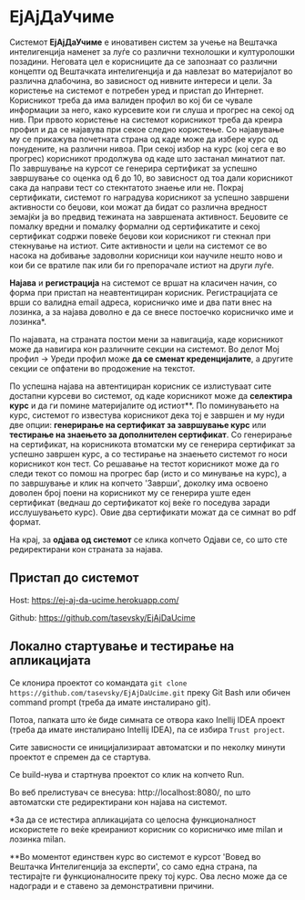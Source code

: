 # ЕјАјДаУчиме

Системот **ЕјАјДаУчиме** е иновативен систем за учење на Вештачка
интелигенција наменет за луѓе со различни технолошки и културолошки
позадини. Неговата цел е корисниците да се запознаат со различни концепти
од Вештачката интелигенција и да навлезат во материјалот во различна
длабочина, во зависност од нивните интереси и цели. За користење на
системот е потребен уред и пристап до Интернет. Корисникот треба да има
валиден профил во кој би се чувале информации за него, како курсевите кои
ги слуша и прогрес на секој од нив. При првото користење на системот
корисникот треба да креира профил и да се најавува при секое следно
користење. Со најавување му се прикажува почетната страна од каде може да
избере курс од понудените, на различни нивоа. При секој избор на курс (кој
сега е во прогрес) корисникот продолжува од каде што застанал минатиот пат.
По завршување на курсот се генерира сертификат за успешно завршување со
оценка од 6 до 10, во зависност од тоа дали корисникот сака да направи тест со стекнтатото знаење или не.
Покрај сертификати, системот го наградува корисникот за
успешно завршени активности со беџови, кои можат да бидат со различна
вредност земајќи ја во предвид тежината на завршената активност. Беџовите
се помалку вредни и помалку формални од сертификатите и секој сертификат
содржи повеќе беџови кои корисникот ги стекнал при стекнување на истиот.
Сите активности и цели на системот се во насока на добивање задоволни
корисници кои научиле нешто ново и кои би се вратиле пак или би го
препорачале истиот на други луѓе.

**Најава** и **регистрација** на системот се вршат на класичен начин, со форма при пристап на неавтентициран корисник. Регистрацијата се врши со валидна email адреса, корисничко име и два пати внес на лозинка, а за најава доволно е да се внесе постоечко корисничко име и лозинка*.

По најавата, на страната постои мени за навигација, каде корисникот може да навигира кон различните секции на системот. Во делот Мој профил -> Уреди профил може **да се сменат креденцијалите**, а другите секции се опфатени во продожение на текстот.

По успешна најава на автентициран корисник се излистуваат сите достапни курсеви во системот, од каде корисникот може да **селектира курс** и да ги помине материјалите од истиот**. По поминувањето на курс, системот го известува корисникот дека тој е завршен и му нуди две опции: **генерирање на сертификат за завршување курс** или **тестирање на знаењето за дополнителен сертификат**. Со генерирање на сертификат, на корисникота втоматски му се генерира сертификат за успешно завршен курс, а со тестирање на знаењето системот го носи корисникот кон тест. Со решавање на тестот корисникот може да го следи текот со помош на прогрес бар (исто и со минување на курс), а по завршување и клик на копчето 'Заврши', доколку има освоено доволен број поени на корисникот му се генерира уште еден сертификат (веднаш до сертификатот кој веќе го поседува заради исслушувањето курс). Овие два сертификати можат да се симнат во pdf формат.

На крај, за **одјава од системот** се клика копчето Одјави се, со што сте редиректирани кон страната за најава. 

## Пристап до системот
Host: https://ej-aj-da-ucime.herokuapp.com/

Github: https://github.com/tasevsky/EjAjDaUcime

## Локално стартување и тестирање на апликацијата
Се клонира проектот со командата `git clone https://github.com/tasevsky/EjAjDaUcime.git` преку Git Bash или обичен command prompt (треба да имате инсталирано git). 

Потоа, папката што ќе биде симната се отвора како Inellij IDEA проект (треба да имате инсталирано Intellij IDEA), па се избира `Trust project`. 

Сите зависности се иницијализираат автоматски и по неколку минути проектот е спремен да се стартува. 

Се build-нува и стартнува проектот со клик на копчето Run.

Во веб прелистувач се внесува: http://localhost:8080/, по што автоматски сте редиректирани кон најава на системот. 

*За да се истестира апликацијата со целосна функционалност искористете го веќе креираниот корисник со корисничко име milan и лозинка milan.

**Во моментот единствен курс во системот е курсот 'Вовед во Вештачка Интелигенција за експерти', со само една страна, па тестирајте ги функционалносите преку тој курс. Ова лесно може да се надогради и е ставено за демонстративни причини.
